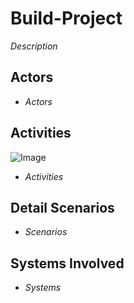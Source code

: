 # Build-Project

_Description_

## Actors

* _Actors_

## Activities

![Image](./UseCases/Build-Project/Activities.png)

* _Activities_

## Detail Scenarios

* _Scenarios_

## Systems Involved

* _Systems_


